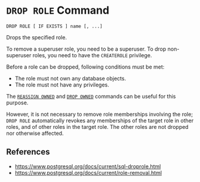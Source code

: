 # `DROP ROLE` Command

```
DROP ROLE [ IF EXISTS ] name [, ...]
```

Drops the specified role.

To remove a superuser role, you need to be a superuser. To drop non-superuser roles, you need to have the `CREATEROLE` privilege.

Before a role can be dropped, following conditions must be met:

- The role must not own any database objects.
- The role must not have any privileges.

The [`REASSIGN OWNED`](postgres/commands/reassign-owned) and [`DROP OWNED`](postgres/commands/drop-role) commands can be useful for this purpose.

However, it is not necessary to remove role memberships involving the role; `DROP ROLE` automatically revokes any memberships of the target role in other roles, and of other roles in the target role. The other roles are not dropped nor otherwise affected.

## References

- https://www.postgresql.org/docs/current/sql-droprole.html
- https://www.postgresql.org/docs/current/role-removal.html
